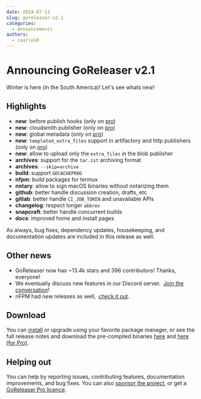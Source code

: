 ```yaml
---
date: 2024-07-13
slug: goreleaser-v2.1
categories:
  - announcements
authors:
  - caarlos0
---
```


# Announcing GoReleaser v2.1

Winter is here (in the South America)!
Let's see whats new!

<!-- more -->

## Highlights

- **new**: before publish hooks (only on [pro][])
- **new**: cloudsmith publisher (only on [pro][])
- **new**: global metadata (only on [pro][])
- **new**: `templated_extra_files` support in artifactory and http publishers (only on [pro][])
- **new**: allow to upload only the `extra_files` in the blob publisher
- **archives**: support for the `tar.zst` archiving format
- **archives**: `--skip=archive`
- **build**: support `GOCACHEPROG`
- **nfpm**: build packages for termux
- **notary**: allow to sign macOS binaries without notarizing them
- **github**: better handle discussion creation, drafts, etc
- **gitlab**: better handle `CI_JOB_TOKEN` and unavailable APIs
- **changelog**: respect longer `abbrev`
- **snapcraft**: better handle concurrent builds
- **docs**: improved home and install pages

As always, bug fixes, dependency updates, housekeeping, and documentation
updates are included in this release as well.

## Other news

- GoReleaser now has ~13.4k stars and 396 contributors! Thanks, everyone!
- We eventually discuss new features in our Discord server. 
  [Join the conversation][discord]!
- nFPM had new releases as well, 
  [check it out](https://github.com/goreleaser/nfpm/releases).

## Download

You can [install][] or upgrade using your favorite package manager, or see the
full release notes and download the pre-compiled binaries [here][oss-rel] and
[here (for Pro)][pro-rel].

## Helping out

You can help by reporting issues, contributing features, documentation
improvements, and bug fixes.
You can also [sponsor the project](/sponsors), or get a
[GoReleaser Pro licence][pro].

[pro]: /pro
[install]: https://goreleaser.com/install
[pro-rel]: https://github.com/goreleaser/goreleaser-pro/releases/tag/v1.26.0-pro
[oss-rel]: https://github.com/goreleaser/goreleaser/releases/tag/v1.26.0
[discord]: https://goreleaser.com/discord
